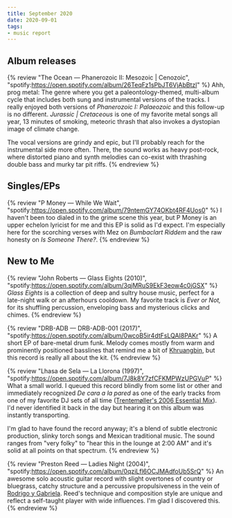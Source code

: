 ```yaml
---
title: September 2020
date: 2020-09-01
tags:
- music report
---
```



## Album releases

{% review "The Ocean — Phanerozoic II: Mesozoic | Cenozoic",
  "spotify:https://open.spotify.com/album/26TeqFz1sPbJT6VjAbBtzl"
%}
  Ahh, prog metal: The genre where you get a paleontology-themed, multi-album cycle that includes both sung and instrumental versions of the tracks. I really enjoyed both versions of _Phanerozoic I: Palaeozoic_ and this follow-up is no different. _Jurassic | Cretaceous_ is one of my favorite metal songs all year, 13 minutes of smoking, meteoric thrash that also invokes a dystopian image of climate change.

  The vocal versions are grindy and epic, but I'll probably reach for the instrumental side more often. There, the sound works as heavy post-rock, where distorted piano and synth melodies can co-exist with thrashing double bass and murky tar pit riffs.
{% endreview %}


## Singles/EPs

{% review "P Money — While We Wait",
  "spotify:https://open.spotify.com/album/79ntemGY74OKbt4RF4Uos0"
%}
  I haven't been too dialed in to the grime scene this year, but P Money is an upper echelon lyricist for me and this EP is solid as I'd expect. I'm especially here for the scorching verses with Mez on _Bumbaclart Riddem_ and the raw honesty on _Is Someone There?_.
{% endreview %}



## New to Me

{% review "John Roberts — Glass Eights (2010)",
  "spotify:https://open.spotify.com/album/3qjMRuS9EkF3eow4c0jGSX"
%}
  _Glass Eights_ is a collection of deep and sultry house music, perfect for a late-night walk or an afterhours cooldown. My favorite track is _Ever or Not,_ for its shuffling percussion, enveloping bass and mysterious clicks and chimes.
{% endreview %}

{% review "DRB-ADB — DRB-ADB-001 (2017)",
  "spotify:https://open.spotify.com/album/0wcoB5ir4dtFsLQAI8PAKr"
%}
  A short EP of bare-metal drum funk. Melody comes mostly from warm and prominently positioned basslines that remind me a bit of [Khruangbin](https://open.spotify.com/artist/2mVVjNmdjXZZDvhgQWiakk), but this record is really all about the kit.
{% endreview %}

{% review "Lhasa de Sela — La Llorona (1997)",
  "spotify:https://open.spotify.com/album/7J8k8Y7zfCFKMPWzUPGVuP"
%}
  What a small world. I queued this record blindly from some list or other and immediately recognized _De cara a la pared_ as one of  the early tracks from one of my favorite DJ sets of all time ([Trentemøller's 2006 Essential Mix](https://www.youtube.com/watch?v=YJNI61MBqmE)). I'd never identified it back in the day but hearing it on this album was instantly transporting.

  I'm glad to have found the record anyway; it's a blend of subtle electronic production, slinky torch songs and Mexican traditional music. The sound ranges from "very folky" to "hear this in the lounge at 2:00 AM" and it's solid at all points on that spectrum.
{% endreview %}

{% review "Preston Reed — Ladies Night (2004)",
  "spotify:https://open.spotify.com/album/0qziLfl6OCJMAdfoUb5SrQ"
%}
  An awesome solo acoustic guitar record with slight overtones of country or bluegrass, catchy structure and a percussive propulsiveness in the vein of [Rodrigo y Gabriela](https://open.spotify.com/artist/7vX3cMVyW8gtDA4y855ynF). Reed's technique and composition style are unique and reflect a self-taught player with wide influences. I'm glad I discovered this.
{% endreview %}
